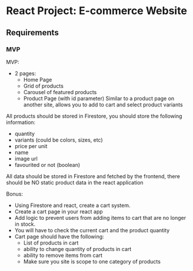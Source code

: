 # React Project: E-commerce Website

## Requirements

### MVP

MVP:

- 2 pages:
  - Home Page
  - Grid of products
  - Carousel of featured products
  - Product Page (with id parameter) Similar to a product page on another site,
    allows you to add to cart and select product variants

All products should be stored in Firestore, you should store the following
information:

- quantity
- variants (could be colors, sizes, etc)
- price per unit
- name
- image url
- favourited or not (boolean)

All data should be stored in Firestore and fetched by the frontend, there should
be NO static product data in the react application

Bonus:

- Using Firestore and react, create a cart system.
- Create a cart page in your react app
- Add logic to prevent users from adding items to cart that are no longer in
  stock.
- You will have to check the current cart and the product quantity
- Cart page should have the following:
  - List of products in cart
  - ability to change quantity of products in cart
  - ability to remove items from cart
  - Make sure you site is scope to one category of products

